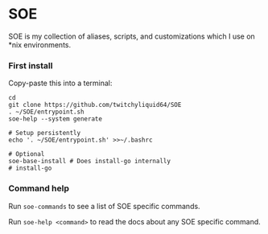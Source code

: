 SOE
========

SOE is my collection of aliases, scripts, and customizations which I use on \*nix environments.


### First install

Copy-paste this into a terminal:

```shell
cd
git clone https://github.com/twitchyliquid64/SOE
. ~/SOE/entrypoint.sh
soe-help --system generate

# Setup persistently
echo '. ~/SOE/entrypoint.sh' >>~/.bashrc

# Optional
soe-base-install # Does install-go internally
# install-go
```

### Command help

Run `soe-commands` to see a list of SOE specific commands.

Run `soe-help <command>` to read the docs about any SOE specific command.
